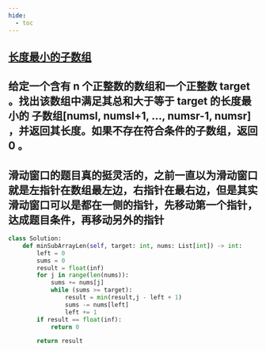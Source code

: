 ```yaml
---
hide:
  - toc
---
```

## [长度最小的子数组](https://leetcode.cn/problems/minimum-size-subarray-sum/)
## 给定一个含有 n 个正整数的数组和一个正整数 target 。找出该数组中满足其总和大于等于 target 的长度最小的 子数组[numsl, numsl+1, ..., numsr-1, numsr] ，并返回其长度。如果不存在符合条件的子数组，返回 0 。

## 滑动窗口的题目真的挺灵活的，之前一直以为滑动窗口就是左指针在数组最左边，右指针在最右边，但是其实滑动窗口可以是都在一侧的指针，先移动第一个指针，达成题目条件，再移动另外的指针

```python
class Solution:
    def minSubArrayLen(self, target: int, nums: List[int]) -> int:
        left = 0
        sums = 0
        result = float(inf)
        for j in range(len(nums)):
            sums += nums[j]
            while (sums >= target):
                result = min(result,j - left + 1)
                sums -= nums[left]
                left += 1
        if result == float(inf):
            return 0

        return result 

```